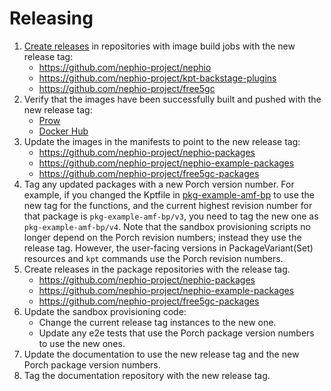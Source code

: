 # Releasing

1. [Create releases](https://github.com/nephio-project/test-infra/tree/main/assets)
   in repositories with image build jobs with the new release tag:
   - https://github.com/nephio-project/nephio
   - https://github.com/nephio-project/kpt-backstage-plugins
   - https://github.com/nephio-project/free5gc
1. Verify that the images have been successfully built and pushed with the new
   release tag:
   - [Prow](https://prow.nephio.io)
   - [Docker Hub](https://hub.docker.com/u/nephio)
1. Update the images in the manifests to point to the new release tag:
   - https://github.com/nephio-project/nephio-packages
   - https://github.com/nephio-project/nephio-example-packages
   - https://github.com/nephio-project/free5gc-packages
1. Tag any updated packages with a new Porch version number. For example, if you
   changed the Kptfile in [pkg-example-amf-bp](https://github.com/nephio-project/free5gc-packages/tree/main/pkg-example-amf-bp)
   to use the new tag for the functions, and the current highest revision number
   for that package is `pkg-example-amf-bp/v3`, you need to tag the new one as
   `pkg-example-amf-bp/v4`. Note that the sandbox provisioning scripts no longer
   depend on the Porch revision numbers; instead they use the release tag.
   However, the user-facing versions in PackageVariant(Set) resources and `kpt`
   commands use the Porch revision numbers.
1. Create releases in the package repositories with the release tag.
   - https://github.com/nephio-project/nephio-packages
   - https://github.com/nephio-project/nephio-example-packages
   - https://github.com/nephio-project/free5gc-packages
1. Update the sandbox provisioning code:
   - Change the current release tag instances to the new one.
   - Update any e2e tests that use the Porch package version numbers to use the
     new ones.
1. Update the documentation to use the new release tag and the new Porch package
   version numbers.
1. Tag the documentation repository with the new release tag.
